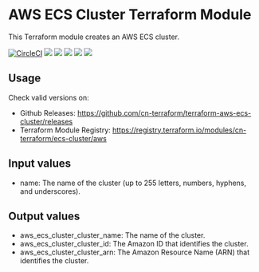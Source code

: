 # AWS ECS Cluster Terraform Module #

This Terraform module creates an AWS ECS cluster.

[![CircleCI](https://circleci.com/gh/cn-terraform/terraform-aws-ecs-cluster/tree/master.svg?style=svg)](https://circleci.com/gh/cn-terraform/terraform-aws-ecs-cluster/tree/master)
[![](https://img.shields.io/github/license/cn-terraform/terraform-aws-ecs-cluster)](https://github.com/cn-terraform/terraform-aws-ecs-cluster)
[![](https://img.shields.io/github/issues/cn-terraform/terraform-aws-ecs-cluster)](https://github.com/cn-terraform/terraform-aws-ecs-cluster)
[![](https://img.shields.io/github/issues-closed/cn-terraform/terraform-aws-ecs-cluster)](https://github.com/cn-terraform/terraform-aws-ecs-cluster)
[![](https://img.shields.io/github/languages/code-size/cn-terraform/terraform-aws-ecs-cluster)](https://github.com/cn-terraform/terraform-aws-ecs-cluster)
[![](https://img.shields.io/github/repo-size/cn-terraform/terraform-aws-ecs-cluster)](https://github.com/cn-terraform/terraform-aws-ecs-cluster)

## Usage

Check valid versions on:
* Github Releases: <https://github.com/cn-terraform/terraform-aws-ecs-cluster/releases>
* Terraform Module Registry: <https://registry.terraform.io/modules/cn-terraform/ecs-cluster/aws>

## Input values

* name: The name of the cluster (up to 255 letters, numbers, hyphens, and underscores).

## Output values

* aws_ecs_cluster_cluster_name: The name of the cluster.
* aws_ecs_cluster_cluster_id: The Amazon ID that identifies the cluster.
* aws_ecs_cluster_cluster_arn: The Amazon Resource Name (ARN) that identifies the cluster.
